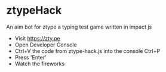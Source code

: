 # ztypeHack

An aim bot for ztype a typing test game written in impact js 

- Visit https://zty.pe
- Open Developer Console
- Ctrl+V the code from ztype-hack.js into the console Ctrl+P
- Press 'Enter'
- Watch the fireworks

